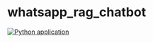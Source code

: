 # whatsapp_rag_chatbot
[![Python application](https://github.com/0xfauzi/whatsapp_rag_chatbot/actions/workflows/python-app.yml/badge.svg?branch=master)](https://github.com/0xfauzi/whatsapp_rag_chatbot/actions/workflows/python-app.yml)
